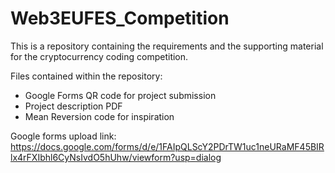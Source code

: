# Web3EUFES_Competition
This is a repository containing the requirements and the supporting material for the cryptocurrency coding competition. 

Files contained within the repository: 
- Google Forms QR code for project submission
- Project description PDF
- Mean Reversion code for inspiration

Google forms upload link: 
https://docs.google.com/forms/d/e/1FAIpQLScY2PDrTW1uc1neURaMF45BIRlx4rFXIbhl6CyNsIvdO5hUhw/viewform?usp=dialog
